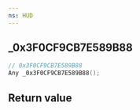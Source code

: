 ```yaml
---
ns: HUD
---
```

## _0x3F0CF9CB7E589B88

```c
// 0x3F0CF9CB7E589B88
Any _0x3F0CF9CB7E589B88();
```


## Return value
